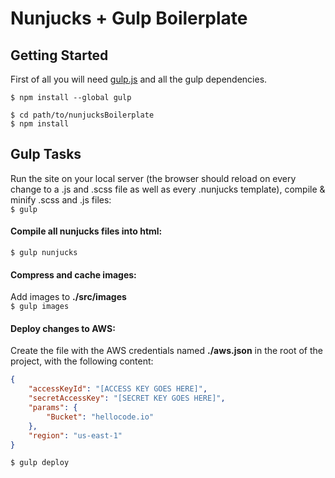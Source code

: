 # Nunjucks + Gulp Boilerplate

## Getting Started

First of all you will need [gulp.js](http://gulpjs.com) and all the gulp dependencies.

`$ npm install --global gulp`  

```shell
$ cd path/to/nunjucksBoilerplate
$ npm install
```
  
## Gulp Tasks

Run the site on your local server (the browser should reload on every change to a .js and .scss file as well as every .nunjucks template), compile & minify .scss and .js files:  
`$ gulp`

#### Compile all nunjucks files into html:  
`$ gulp nunjucks`

#### Compress and cache images:  

Add images to **./src/images**  
`$ gulp images`

#### Deploy changes to AWS:  

Create the file with the AWS credentials named **./aws.json** in the root of the project, with the following content:  

```json
{
  	"accessKeyId": "[ACCESS KEY GOES HERE]",
  	"secretAccessKey": "[SECRET KEY GOES HERE]",
  	"params": {
    	"Bucket": "hellocode.io"
    },
  	"region": "us-east-1"
}
```
`$ gulp deploy`
 



